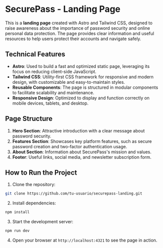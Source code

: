 # SecurePass - Landing Page

This is a **landing page** created with Astro and Tailwind CSS, designed to raise awareness about the importance of password security and online personal data protection. The page provides clear information and useful resources to help users protect their accounts and navigate safely.

## Technical Features

* **Astro**: Used to build a fast and optimized static page, leveraging its focus on reducing client-side JavaScript.
* **Tailwind CSS**: Utility-first CSS framework for responsive and modern design, with customizable and easy-to-maintain styles.
* **Reusable Components**: The page is structured in modular components to facilitate scalability and maintenance.
* **Responsive Design**: Optimized to display and function correctly on mobile devices, tablets, and desktop.

## Page Structure

1. **Hero Section**: Attractive introduction with a clear message about password security.
2. **Features Section**: Showcases key platform features, such as secure password creation and two-factor authentication usage.
3. **About Section**: Information about SecurePass's mission and values.
4. **Footer**: Useful links, social media, and newsletter subscription form.

## How to Run the Project

1. Clone the repository:
```bash
git clone https://github.com/tu-usuario/securepass-landing.git
```

2. Install dependencies:
```bash
npm install
```

3. Start the development server:
```bash
npm run dev
```

4. Open your browser at `http://localhost:4321` to see the page in action.
